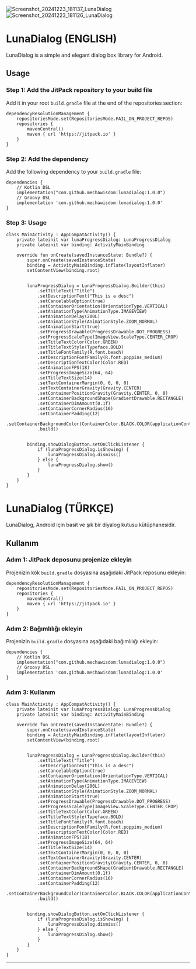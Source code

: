 ![Screenshot_20241223_181137_LunaDialog](https://github.com/user-attachments/assets/80741b23-9187-49c1-9bc3-54bd4d4ce8a5)
![Screenshot_20241223_181126_LunaDialog](https://github.com/user-attachments/assets/e520c182-26b8-4783-acef-d4a06b2a74b6)
# LunaDialog (ENGLISH)


LunaDialog is a simple and elegant dialog box library for Android.

## Usage

### Step 1: Add the JitPack repository to your build file

Add it in your root `build.gradle` file at the end of the repositories section:

```
dependencyResolutionManagement {
    repositoriesMode.set(RepositoriesMode.FAIL_ON_PROJECT_REPOS)
    repositories {
        mavenCentral()
        maven { url 'https://jitpack.io' }
    }
}
```

### Step 2: Add the dependency

Add the following dependency to your `build.gradle` file:

```
dependencies {
    // Kotlin DSL 
    implementation("com.github.mechawisdom:lunadialog:1.0.0")
    // Groovy DSL
    implementation 'com.github.mechawisdom:lunadialog:1.0.0'
}
```

### Step 3: Usage

```
class MainActivity : AppCompatActivity() {
    private lateinit var lunaProgressDialog: LunaProgressDialog
    private lateinit var binding: ActivityMainBinding

    override fun onCreate(savedInstanceState: Bundle?) {
        super.onCreate(savedInstanceState)
        binding = ActivityMainBinding.inflate(layoutInflater)
        setContentView(binding.root)


        lunaProgressDialog = LunaProgressDialog.Builder(this)
            .setTitleText("Title")
            .setDescriptionText("This is a desc")
            .setCancelableOption(true)
            .setContainerOrientation(OrientationType.VERTICAL)
            .setAnimationType(AnimationType.IMAGEVIEW)
            .setAnimationDelay(200L)
            .setAnimationStyle(AnimationStyle.ZOOM_NORMAL)
            .setAnimationStart(true)
            .setProgressDrawable(ProgressDrawable.DOT_PROGRESS)
            .setProgressScaleType(ImageView.ScaleType.CENTER_CROP)
            .setTitleTextColor(Color.GREEN)
            .setTitleTextStyle(Typeface.BOLD)
            .setTitleFontFamily(R.font.beach)
            .setDescriptionFontFamily(R.font.poppins_medium)
            .setDescriptionTextColor(Color.RED)
            .setAnimationFPS(18)
            .setProgressImageSize(64, 64)
            .setTitleTextSize(14)
            .setTextContainerMargin(0, 0, 0, 0)
            .setTextContainerGravity(Gravity.CENTER)
            .setContainerPositionGravity(Gravity.CENTER, 0, 0)
            .setContainerBackgroundShape(GradientDrawable.RECTANGLE)
            .setContainerDimAmount(0.1f)
            .setContainerCornerRadius(16)
            .setContainerPadding(12)
            .setContainerBackgroundColor(ContainerColor.BLACK.COLOR(applicationContext))
            .build()


        binding.showDialogButton.setOnClickListener {
            if (lunaProgressDialog.isShowing) {
                lunaProgressDialog.dismiss()
            } else {
                lunaProgressDialog.show()
            }
        }
    }
}
```
# LunaDialog (TÜRKÇE)

LunaDialog, Android için basit ve şık bir diyalog kutusu kütüphanesidir.

## Kullanım

### Adım 1: JitPack deposunu projenize ekleyin

Projenizin kök `build.gradle` dosyasına aşağıdaki JitPack reposunu ekleyin:

```
dependencyResolutionManagement {
    repositoriesMode.set(RepositoriesMode.FAIL_ON_PROJECT_REPOS)
    repositories {
        mavenCentral()
        maven { url 'https://jitpack.io' }
    }
}
```

### Adım 2: Bağımlılığı ekleyin

Projenizin `build.gradle` dosyasına aşağıdaki bağımlılığı ekleyin:

```
dependencies {
    // Kotlin DSL 
    implementation("com.github.mechawisdom:lunadialog:1.0.0")
    // Groovy DSL
    implementation 'com.github.mechawisdom:lunadialog:1.0.0'
}
```

### Adım 3: Kullanım


```
class MainActivity : AppCompatActivity() {
    private lateinit var lunaProgressDialog: LunaProgressDialog
    private lateinit var binding: ActivityMainBinding

    override fun onCreate(savedInstanceState: Bundle?) {
        super.onCreate(savedInstanceState)
        binding = ActivityMainBinding.inflate(layoutInflater)
        setContentView(binding.root)


        lunaProgressDialog = LunaProgressDialog.Builder(this)
            .setTitleText("Title")
            .setDescriptionText("This is a desc")
            .setCancelableOption(true)
            .setContainerOrientation(OrientationType.VERTICAL)
            .setAnimationType(AnimationType.IMAGEVIEW)
            .setAnimationDelay(200L)
            .setAnimationStyle(AnimationStyle.ZOOM_NORMAL)
            .setAnimationStart(true)
            .setProgressDrawable(ProgressDrawable.DOT_PROGRESS)
            .setProgressScaleType(ImageView.ScaleType.CENTER_CROP)
            .setTitleTextColor(Color.GREEN)
            .setTitleTextStyle(Typeface.BOLD)
            .setTitleFontFamily(R.font.beach)
            .setDescriptionFontFamily(R.font.poppins_medium)
            .setDescriptionTextColor(Color.RED)
            .setAnimationFPS(18)
            .setProgressImageSize(64, 64)
            .setTitleTextSize(14)
            .setTextContainerMargin(0, 0, 0, 0)
            .setTextContainerGravity(Gravity.CENTER)
            .setContainerPositionGravity(Gravity.CENTER, 0, 0)
            .setContainerBackgroundShape(GradientDrawable.RECTANGLE)
            .setContainerDimAmount(0.1f)
            .setContainerCornerRadius(16)
            .setContainerPadding(12)
            .setContainerBackgroundColor(ContainerColor.BLACK.COLOR(applicationContext))
            .build()


        binding.showDialogButton.setOnClickListener {
            if (lunaProgressDialog.isShowing) {
                lunaProgressDialog.dismiss()
            } else {
                lunaProgressDialog.show()
            }
        }
    }
}
```
---
